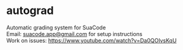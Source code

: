 # autograd
Automatic grading system for SuaCode   
Email: suacode.app@gmail.com for setup instructions    
Work on issues: https://www.youtube.com/watch?v=Da0QOIvsKqU
